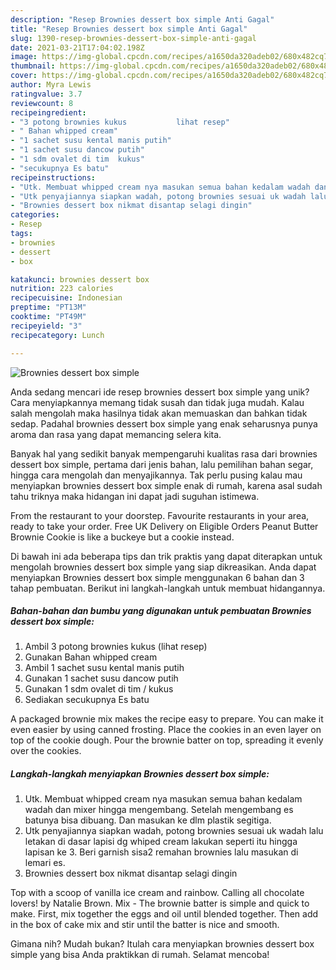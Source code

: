 ```yaml
---
description: "Resep Brownies dessert box simple Anti Gagal"
title: "Resep Brownies dessert box simple Anti Gagal"
slug: 1390-resep-brownies-dessert-box-simple-anti-gagal
date: 2021-03-21T17:04:02.198Z
image: https://img-global.cpcdn.com/recipes/a1650da320adeb02/680x482cq70/brownies-dessert-box-simple-foto-resep-utama.jpg
thumbnail: https://img-global.cpcdn.com/recipes/a1650da320adeb02/680x482cq70/brownies-dessert-box-simple-foto-resep-utama.jpg
cover: https://img-global.cpcdn.com/recipes/a1650da320adeb02/680x482cq70/brownies-dessert-box-simple-foto-resep-utama.jpg
author: Myra Lewis
ratingvalue: 3.7
reviewcount: 8
recipeingredient:
- "3 potong brownies kukus           lihat resep"
- " Bahan whipped cream"
- "1 sachet susu kental manis putih"
- "1 sachet susu dancow putih"
- "1 sdm ovalet di tim  kukus"
- "secukupnya Es batu"
recipeinstructions:
- "Utk. Membuat whipped cream nya masukan semua bahan kedalam wadah dan mixer hingga mengembang. Setelah mengembang es batunya bisa dibuang. Dan masukan ke dlm plastik segitiga."
- "Utk penyajiannya siapkan wadah, potong brownies sesuai uk wadah lalu letakan di dasar lapisi dg whiped cream lakukan seperti itu hingga lapisan ke 3. Beri garnish sisa2 remahan brownies lalu masukan di lemari es."
- "Brownies dessert box nikmat disantap selagi dingin"
categories:
- Resep
tags:
- brownies
- dessert
- box

katakunci: brownies dessert box 
nutrition: 223 calories
recipecuisine: Indonesian
preptime: "PT13M"
cooktime: "PT49M"
recipeyield: "3"
recipecategory: Lunch

---
```



![Brownies dessert box simple](https://img-global.cpcdn.com/recipes/a1650da320adeb02/680x482cq70/brownies-dessert-box-simple-foto-resep-utama.jpg)

Anda sedang mencari ide resep brownies dessert box simple yang unik? Cara menyiapkannya memang tidak susah dan tidak juga mudah. Kalau salah mengolah maka hasilnya tidak akan memuaskan dan bahkan tidak sedap. Padahal brownies dessert box simple yang enak seharusnya punya aroma dan rasa yang dapat memancing selera kita.

Banyak hal yang sedikit banyak mempengaruhi kualitas rasa dari brownies dessert box simple, pertama dari jenis bahan, lalu pemilihan bahan segar, hingga cara mengolah dan menyajikannya. Tak perlu pusing kalau mau menyiapkan brownies dessert box simple enak di rumah, karena asal sudah tahu triknya maka hidangan ini dapat jadi suguhan istimewa.

From the restaurant to your doorstep. Favourite restaurants in your area, ready to take your order. Free UK Delivery on Eligible Orders Peanut Butter Brownie Cookie is like a buckeye but a cookie instead.


Di bawah ini ada beberapa tips dan trik praktis yang dapat diterapkan untuk mengolah brownies dessert box simple yang siap dikreasikan. Anda dapat menyiapkan Brownies dessert box simple menggunakan 6 bahan dan 3 tahap pembuatan. Berikut ini langkah-langkah untuk membuat hidangannya.

<!--inarticleads1-->

##### Bahan-bahan dan bumbu yang digunakan untuk pembuatan Brownies dessert box simple:

1. Ambil 3 potong brownies kukus           (lihat resep)
1. Gunakan  Bahan whipped cream
1. Ambil 1 sachet susu kental manis putih
1. Gunakan 1 sachet susu dancow putih
1. Gunakan 1 sdm ovalet di tim / kukus
1. Sediakan secukupnya Es batu


A packaged brownie mix makes the recipe easy to prepare. You can make it even easier by using canned frosting. Place the cookies in an even layer on top of the cookie dough. Pour the brownie batter on top, spreading it evenly over the cookies. 

<!--inarticleads2-->

##### Langkah-langkah menyiapkan Brownies dessert box simple:

1. Utk. Membuat whipped cream nya masukan semua bahan kedalam wadah dan mixer hingga mengembang. Setelah mengembang es batunya bisa dibuang. Dan masukan ke dlm plastik segitiga.
1. Utk penyajiannya siapkan wadah, potong brownies sesuai uk wadah lalu letakan di dasar lapisi dg whiped cream lakukan seperti itu hingga lapisan ke 3. Beri garnish sisa2 remahan brownies lalu masukan di lemari es.
1. Brownies dessert box nikmat disantap selagi dingin


Top with a scoop of vanilla ice cream and rainbow. Calling all chocolate lovers! by Natalie Brown. Mix - The brownie batter is simple and quick to make. First, mix together the eggs and oil until blended together. Then add in the box of cake mix and stir until the batter is nice and smooth. 

Gimana nih? Mudah bukan? Itulah cara menyiapkan brownies dessert box simple yang bisa Anda praktikkan di rumah. Selamat mencoba!
